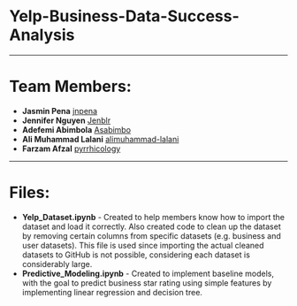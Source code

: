 # Yelp-Business-Data-Success-Analysis
---
# Team Members:
- **Jasmin Pena** [jnpena](https://github.com/jnpena)
- **Jennifer Nguyen** [Jenblr](https://github.com/Jenblr)
- **Adefemi Abimbola** [Asabimbo](https://github.com/Asabimbo)
- **Ali Muhammad Lalani** [alimuhammad-lalani](https://github.com/alimuhammad-lalani)
- **Farzam Afzal** [pyrrhicology](https://github.com/pyrrhicology)
---
#  Files:
- **Yelp_Dataset.ipynb** - Created to help members know how to import the dataset and load it correctly. Also created code to clean up the dataset by removing certain columns from specific datasets (e.g. business and user datasets). This file is used since importing the actual cleaned datasets to GitHub is not possible, considering each dataset is considerably large. 
- **Predictive_Modeling.ipynb** - Created to implement baseline models, with the goal to predict business star rating using simple features by implementing linear regression and decision tree. 